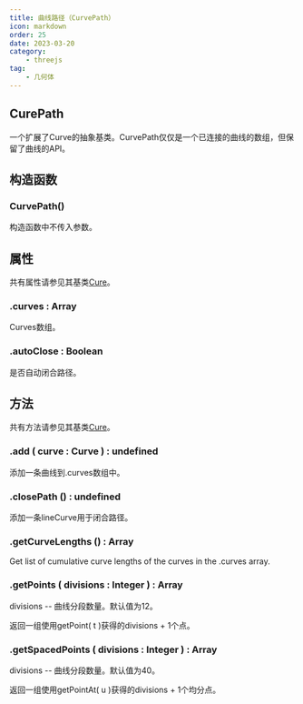 ```yaml
---
title: 曲线路径（CurvePath）
icon: markdown
order: 25
date: 2023-03-20
category:
    - threejs
tag:
    - 几何体
---
```


## CurePath

一个扩展了Curve的抽象基类。CurvePath仅仅是一个已连接的曲线的数组，但保留了曲线的API。

## 构造函数

### CurvePath()

构造函数中不传入参数。

## 属性

共有属性请参见其基类[Cure](/threejs/几何体/Cure.md)。

### .curves : Array

Curves数组。

### .autoClose : Boolean

是否自动闭合路径。

## 方法

共有方法请参见其基类[Cure](/threejs/几何体/Cure.md)。

### .add ( curve : Curve ) : undefined

添加一条曲线到.curves数组中。

### .closePath () : undefined

添加一条lineCurve用于闭合路径。

### .getCurveLengths () : Array

Get list of cumulative curve lengths of the curves in the .curves array.

### .getPoints ( divisions : Integer ) : Array

divisions -- 曲线分段数量。默认值为12。

返回一组使用getPoint( t )获得的divisions + 1个点。

### .getSpacedPoints ( divisions : Integer ) : Array

divisions -- 曲线分段数量。默认值为40。

返回一组使用getPointAt( u )获得的divisions + 1个均分点。
